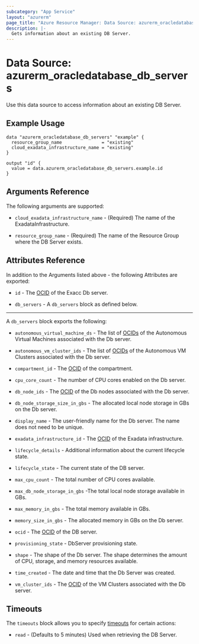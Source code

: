 ```yaml
---
subcategory: "App Service"
layout: "azurerm"
page_title: "Azure Resource Manager: Data Source: azurerm_oracledatabase_db_servers"
description: |-
  Gets information about an existing DB Server.
---
```


# Data Source: azurerm_oracledatabase_db_servers

Use this data source to access information about an existing DB Server.

## Example Usage

```hcl
data "azurerm_oracledatabase_db_servers" "example" {
  resource_group_name               = "existing"
  cloud_exadata_infrastructure_name = "existing"
}

output "id" {
  value = data.azurerm_oracledatabase_db_servers.example.id
}
```

## Arguments Reference

The following arguments are supported:

* `cloud_exadata_infrastructure_name` - (Required) The name of the ExadataInfrastructure.

* `resource_group_name` - (Required) The name of the Resource Group where the DB Server exists.

## Attributes Reference

In addition to the Arguments listed above - the following Attributes are exported: 

* `id` - The [OCID](https://docs.oracle.com/en-us/iaas/Content/General/Concepts/identifiers.htm) of the Exacc Db server.

* `db_servers` - A `db_servers` block as defined below.

---

A `db_servers` block exports the following:

* `autonomous_virtual_machine_ds` - The list of [OCIDs](https://docs.oracle.com/en-us/iaas/Content/General/Concepts/identifiers.htm) of the Autonomous Virtual Machines associated with the Db server.

* `autonomous_vm_cluster_ids` - The list of [OCIDs](https://docs.oracle.com/en-us/iaas/Content/General/Concepts/identifiers.htm) of the Autonomous VM Clusters associated with the Db server.

* `compartment_id` - The [OCID](https://docs.oracle.com/en-us/iaas/Content/General/Concepts/identifiers.htm) of the compartment.

* `cpu_core_count` - The number of CPU cores enabled on the Db server.

* `db_node_ids` - The [OCID](https://docs.oracle.com/en-us/iaas/Content/General/Concepts/identifiers.htm) of the Db nodes associated with the Db server.

* `db_node_storage_size_in_gbs` - The allocated local node storage in GBs on the Db server.

* `display_name` - The user-friendly name for the Db server. The name does not need to be unique.

* `exadata_infrastructure_id` - The [OCID](https://docs.oracle.com/en-us/iaas/Content/General/Concepts/identifiers.htm) of the Exadata infrastructure.

* `lifecycle_details` - Additional information about the current lifecycle state.

* `lifecycle_state` - The current state of the DB server.

* `max_cpu_count` - The total number of CPU cores available.

* `max_db_node_storage_in_gbs` -The total local node storage available in GBs.

* `max_memory_in_gbs` - The total memory available in GBs.

* `memory_size_in_gbs` - The allocated memory in GBs on the Db server.

* `ocid` - The [OCID](https://docs.oracle.com/en-us/iaas/Content/General/Concepts/identifiers.htm) of the DB server.

* `provisioning_state` - DbServer provisioning state.

* `shape` - The shape of the Db server. The shape determines the amount of CPU, storage, and memory resources available.

* `time_created` - The date and time that the Db Server was created.

* `vm_cluster_ids` - The [OCID](https://docs.oracle.com/en-us/iaas/Content/General/Concepts/identifiers.htm) of the VM Clusters associated with the Db server.

## Timeouts

The `timeouts` block allows you to specify [timeouts](https://www.terraform.io/language/resources/syntax#operation-timeouts) for certain actions:

* `read` - (Defaults to 5 minutes) Used when retrieving the DB Server.
